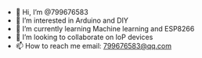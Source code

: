 - 👋 Hi, I’m @799676583
- 👀 I’m interested in Arduino and DIY
- 🌱 I’m currently learning Machine learning and ESP8266
- 💞️ I’m looking to collaborate on IoP devices
- 📫 How to reach me email: 799676583@qq.com
<!---
799676583/799676583 is a ✨ special ✨ repository because its `README.md` (this file) appears on your GitHub profile.
You can click the Preview link to take a look at your changes.
--->

